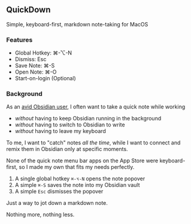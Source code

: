 ## QuickDown

Simple, keyboard-first, markdown note-taking for MacOS
 
### Features
- Global Hotkey: ⌘-⌥-N
- Dismiss: Esc
- Save Note: ⌘-S
- Open Note: ⌘-O
- Start-on-login (Optional)

### Background

As an [avid Obsidian user](https://publish.obsidian.md/alexisrondeau), I often want to take a quick note while working 
- _without_ having to keep Obsidian running in the background
- _without_ having to switch to Obsidian to write
- _without_ having to leave my keyboard

To me, I want to "catch" notes _all the time_, while I want to connect and remix them in Obsidian only at specific moments. 

None of the quick note menu bar apps on the App Store were keyboard-first, so I made my own that fits my needs perfectly.

1. A single global hotkey `⌘-⌥-N` opens the note popover
2. A simple `⌘-S` saves the note into my Obsidian vault
3. A simple `Esc` dismisses the popover

Just a way to jot down a markdown note.

Nothing more, nothing less. 



